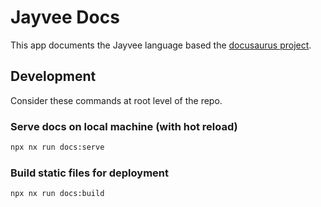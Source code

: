 # Jayvee Docs

This app documents the Jayvee language based the [docusaurus project](https://docusaurus.io/).

## Development

Consider these commands at root level of the repo.

### Serve docs on local machine (with hot reload)
```bash
npx nx run docs:serve 
```

### Build static files for deployment
```bash
npx nx run docs:build 
```

